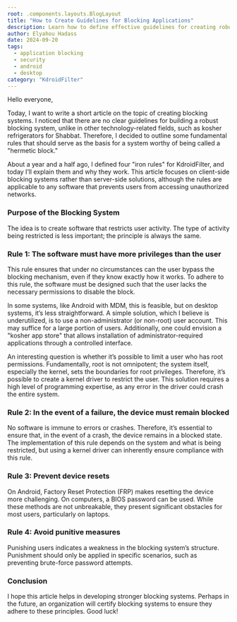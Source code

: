 ```yaml
---
root: .components.layouts.BlogLayout
title: "How to Create Guidelines for Blocking Applications"
description: Learn how to define effective guidelines for creating robust application blocking systems, focusing on both mobile and desktop environments.
author: Elyahou Hadass
date: 2024-09-20
tags:
  - application blocking
  - security
  - android
  - desktop
category: "KdroidFilter"
---
```


Hello everyone,

Today, I want to write a short article on the topic of creating blocking systems. I noticed that there are no clear guidelines for building a robust blocking system, unlike in other technology-related fields, such as kosher refrigerators for Shabbat. Therefore, I decided to outline some fundamental rules that should serve as the basis for a system worthy of being called a "hermetic block."

About a year and a half ago, I defined four "iron rules" for KdroidFilter, and today I’ll explain them and why they work. This article focuses on client-side blocking systems rather than server-side solutions, although the rules are applicable to any software that prevents users from accessing unauthorized networks.

### Purpose of the Blocking System

The idea is to create software that restricts user activity. The type of activity being restricted is less important; the principle is always the same.

### Rule 1: The software must have more privileges than the user

This rule ensures that under no circumstances can the user bypass the blocking mechanism, even if they know exactly how it works. To adhere to this rule, the software must be designed such that the user lacks the necessary permissions to disable the block.

In some systems, like Android with MDM, this is feasible, but on desktop systems, it’s less straightforward. A simple solution, which I believe is underutilized, is to use a non-administrator (or non-root) user account. This may suffice for a large portion of users. Additionally, one could envision a "kosher app store" that allows installation of administrator-required applications through a controlled interface.

An interesting question is whether it’s possible to limit a user who has root permissions. Fundamentally, root is not omnipotent; the system itself, especially the kernel, sets the boundaries for root privileges. Therefore, it’s possible to create a kernel driver to restrict the user. This solution requires a high level of programming expertise, as any error in the driver could crash the entire system.

### Rule 2: In the event of a failure, the device must remain blocked

No software is immune to errors or crashes. Therefore, it’s essential to ensure that, in the event of a crash, the device remains in a blocked state. The implementation of this rule depends on the system and what is being restricted, but using a kernel driver can inherently ensure compliance with this rule.

### Rule 3: Prevent device resets

On Android, Factory Reset Protection (FRP) makes resetting the device more challenging. On computers, a BIOS password can be used. While these methods are not unbreakable, they present significant obstacles for most users, particularly on laptops.

### Rule 4: Avoid punitive measures

Punishing users indicates a weakness in the blocking system’s structure. Punishment should only be applied in specific scenarios, such as preventing brute-force password attempts.

### Conclusion

I hope this article helps in developing stronger blocking systems. Perhaps in the future, an organization will certify blocking systems to ensure they adhere to these principles. Good luck!

